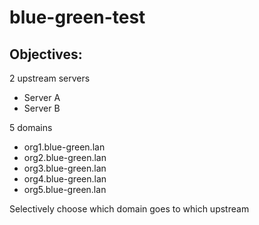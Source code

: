 # blue-green-test

## Objectives:

2 upstream servers
- Server A
- Server B

5 domains
- org1.blue-green.lan
- org2.blue-green.lan
- org3.blue-green.lan
- org4.blue-green.lan
- org5.blue-green.lan

Selectively choose which domain goes to which upstream